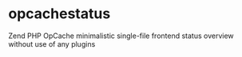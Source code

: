 # opcachestatus
Zend PHP OpCache minimalistic single-file frontend status overview without use of any plugins
